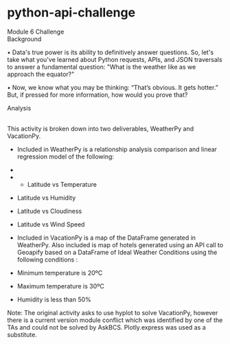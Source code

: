 # python-api-challenge

Module 6 Challenge Background                                                       

•	Data's true power is its ability to definitively answer questions. So, let's take what you've learned about Python requests, APIs, and JSON traversals to answer a fundamental question: "What is the weather like as we approach the equator?"

•	Now, we know what you may be thinking: “That’s obvious. It gets hotter.” But, if pressed for more information, how would you prove that?

Analysis                                                                                     

This activity is broken down into two deliverables, WeatherPy and VacationPy.

-	Included in WeatherPy is a relationship analysis comparison and linear regression model of the following:
-	
-	- Latitude vs Temperature
- Latitude vs Humidity
- Latitude vs Cloudiness
- Latitude vs Wind Speed 

-	Included in VacationPy is a map of the DataFrame generated in WeatherPy. Also included is map of hotels generated using an API call to Geoapify based on a DataFrame of Ideal Weather Conditions using the following conditions :

- Minimum temperature is 20ºC
- Maximum temperature is 30ºC
- Humidity is less than 50%

Note: The original activity asks to use hyplot to solve VacationPy, however there is a current version module conflict which was identified by one of the TAs and could not be solved by AskBCS. Plotly.express was used as a substitute.


